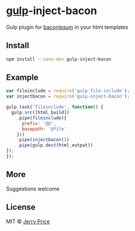 # [gulp](http://gulpjs.com)-inject-bacon 

Gulp plugin for [baconipsum](https://www.npmjs.com/package/baconipsum) in your html templates



## Install

```bash
npm install --save-dev gulp-inject-bacon
```

## Example

```javascript
var fileinclude = require('gulp-file-include');
var injectbacon = require('gulp-inject-bacon');

gulp.task('fileinclude', function() {
  gulp.src([html_build])
    .pipe(fileinclude({
      prefix: '@@',
      basepath: '@file'
    }))
    .pipe(injectbacon())
    .pipe(gulp.dest(html_output))
});
});
```

## More

Suggestions welcome


## License

MIT © [Jerry Price](https://github.com/jjpmann)

